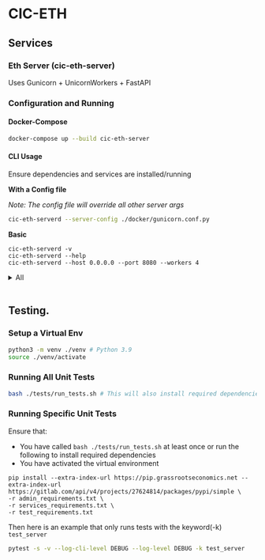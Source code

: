 # CIC-ETH

## Services

### Eth Server (cic-eth-server)

Uses Gunicorn + UnicornWorkers + FastAPI

### Configuration and Running

#### Docker-Compose

```bash
docker-compose up --build cic-eth-server
```

#### CLI Usage
Ensure dependencies and services are installed/running

**With a Config file**

_Note: The config file will override all other server args_
```bash
cic-eth-serverd --server-config ./docker/gunicorn.conf.py
```
**Basic**
```
cic-eth-serverd -v
cic-eth-serverd --help
cic-eth-serverd --host 0.0.0.0 --port 8080 --workers 4
```
<details>
  <summary>All</summary>
  
  
```
usage: cic-eth-serverd [-h] [-v] [-vv] [-c CONFIG] [-n NAMESPACE] [--dumpconfig {env,ini}] [--env-prefix ENV_PREFIX] [--raw] [--redis-host REDIS_HOST]
                       [--redis-port REDIS_PORT] [--redis-db REDIS_DB] [--redis-host-callback REDIS_HOST_CALLBACK] [--redis-port-callback REDIS_PORT_CALLBACK]
                       [--redis-timeout REDIS_TIMEOUT] [--celery-scheme CELERY_SCHEME] [--celery-host CELERY_HOST] [--celery-port CELERY_PORT]
                       [--celery-db CELERY_DB] [--celery-result-scheme CELERY_RESULT_SCHEME] [--celery-result-host CELERY_RESULT_HOST]
                       [--celery-result-port CELERY_RESULT_PORT] [--celery-result-db CELERY_RESULT_DB] [--celery-no-result] [-q CELERY_QUEUE]
                       [--server-port SERVER_PORT] [--server-host SERVER_HOST] [--server-workers SERVER_WORKERS] [--server-config SERVER_CONFIG]

optional arguments:
-h, --help show this help message and exit
-v Be verbose
-vv Be more verbose
-c CONFIG, --config CONFIG
Configuration directory
-n NAMESPACE, --namespace NAMESPACE
Configuration namespace
--dumpconfig {env,ini}
Output configuration and quit. Use with --raw to omit values and output schema only.
--env-prefix ENV_PREFIX
environment prefix for variables to overwrite configuration
--raw Do not decode output
--redis-host REDIS_HOST
redis host to use for task submission
--redis-port REDIS_PORT
redis host to use for task submission
--redis-db REDIS_DB redis db to use
--redis-host-callback REDIS_HOST_CALLBACK
redis host to use for callback (defaults to redis host)
--redis-port-callback REDIS_PORT_CALLBACK
redis port to use for callback (defaults to redis port)
--redis-timeout REDIS_TIMEOUT
Redis callback timeout
--celery-scheme CELERY_SCHEME
Celery broker scheme (defaults to "redis")
--celery-host CELERY_HOST
Celery broker host (defaults to redis host)
--celery-port CELERY_PORT
Celery broker port (defaults to redis port)
--celery-db CELERY_DB
Celery broker db (defaults to redis db)
--celery-result-scheme CELERY_RESULT_SCHEME
Celery result backend scheme (defaults to celery broker scheme)
--celery-result-host CELERY_RESULT_HOST
Celery result backend host (defaults to celery broker host)
--celery-result-port CELERY_RESULT_PORT
Celery result backend port (defaults to celery broker port)
--celery-result-db CELERY_RESULT_DB
Celery result backend db (defaults to celery broker db)
--celery-no-result Disable the Celery results backend
-q CELERY_QUEUE, --celery-queue CELERY_QUEUE
Task queue
--server-port SERVER_PORT
Server port
--server-host SERVER_HOST
Server host
--server-workers SERVER_WORKERS
The number of worker processes for handling requests
--server-config SERVER_CONFIG
Gunicorn config file, or python module. It will override all other server args. (see
https://docs.gunicorn.org/en/19.2.1/settings.html#config-file)

```
</details>
<br/>

## Testing.

### Setup a Virtual Env

```bash
python3 -m venv ./venv # Python 3.9
source ./venv/activate
```

### Running All Unit Tests

```bash
bash ./tests/run_tests.sh # This will also install required dependencies
```

### Running Specific Unit Tests

Ensure that:

- You have called `bash ./tests/run_tests.sh` at least once or run the following to install required dependencies
- You have activated the virtual environment

```
pip install --extra-index-url https://pip.grassrootseconomics.net --extra-index-url https://gitlab.com/api/v4/projects/27624814/packages/pypi/simple \
-r admin_requirements.txt \
-r services_requirements.txt \
-r test_requirements.txt
```

Then here is an example that only runs tests with the keyword(-k) `test_server`

```bash
pytest -s -v --log-cli-level DEBUG --log-level DEBUG -k test_server
```
